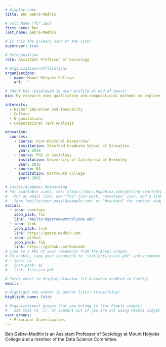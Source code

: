 ```yaml
---
# Display name
title: Ben Gebre-Medhin

# Full Name (for SEO)
first_name: Ben
last_name: Gebre-Medhin

# Is this the primary user of the site?
superuser: true

# Role/position
role: Assistant Professor of Sociology

# Organizations/Affiliations
organizations:
  - name: Mount Holyoke College
    url: ''

# Short bio (displayed in user profile at end of posts)
bio: My research uses qualitative and computational methods to explore the history and culture of American education.

interests:
  - Higher Education and Inequality
  - Culture
  - Organizations
  - Computational Text Analysis

education:
  courses:
    - course: Post-Doctoral Researcher
      institution: Stanford Graduate School of Education
      year: 2018
    - course: PhD in Sociology
      institution: University of California at Berkeley
      year: 2016
    - course: BA
      institution: Dartmouth College
      year: 2002

# Social/Academic Networking
# For available icons, see: https://docs.hugoblox.com/getting-started/page-builder/#icons
#   For an email link, use "fas" icon pack, "envelope" icon, and a link in the
#   form "mailto:your-email@example.com" or "#contact" for contact widget.
social:
  - icon: envelope
    icon_pack: fas
    link: 'mailto:bgebreme@mtholyoke.edu'
  - icon: link
    icon_pack: link
    link: https://gebre-medhin.com
  - icon: github
    icon_pack: fab
    link: https://github.com/BeniamG
# Link to a PDF of your resume/CV from the About widget.
# To enable, copy your resume/CV to `static/files/cv.pdf` and uncomment the lines below.
# - icon: cv
#   icon_pack: ai
#   link: files/cv.pdf

# Enter email to display Gravatar (if Gravatar enabled in Config)
email: ''

# Highlight the author in author lists? (true/false)
highlight_name: false

# Organizational groups that you belong to (for People widget)
#   Set this to `[]` or comment out if you are not using People widget.
user_groups:
  - Principal Investigators
---
```


Ben Gebre-Medhin is an Assistant Professor of Sociology at Mount Holyoke College and a member of the Data Science Committee. 
